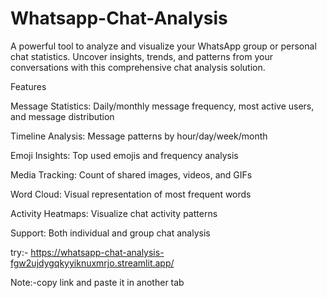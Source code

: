 # Whatsapp-Chat-Analysis
A powerful tool to analyze and visualize your WhatsApp group or personal chat statistics. Uncover insights, trends, and patterns from your conversations with this comprehensive chat analysis solution.

Features

Message Statistics: Daily/monthly message frequency, most active users, and message distribution

Timeline Analysis: Message patterns by hour/day/week/month

Emoji Insights: Top used emojis and frequency analysis

Media Tracking: Count of shared images, videos, and GIFs

Word Cloud: Visual representation of most frequent words

Activity Heatmaps: Visualize chat activity patterns

Support: Both individual and group chat analysis

try:- https://whatsapp-chat-analysis-fgw2ujdygqkyyiknuxmrjo.streamlit.app/

Note:-copy link and paste it in another tab
